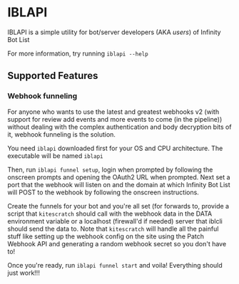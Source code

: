 # IBLAPI

IBLAPI is a simple utility for bot/server developers (AKA *users*) of Infinity Bot List

For more information, try running `iblapi --help`

## Supported Features

### Webhook funneling

For anyone who wants to use the latest and greatest webhooks v2 (with support for review add events and more events to come (in the pipeline)) without dealing with the complex authentication and body decryption bits of it, webhook funneling is the solution.

You need `iblapi` downloaded first for your OS and CPU architecture. The executable will be named ``iblapi``

Then, run `iblapi funnel setup`, login when prompted by following the onscreen prompts and opening the OAuth2 URL when prompted. Next set a port that the webhook will listen on and the domain at which Infinity Bot List will POST to the webhook by following the onscreen instructions. 

Create the funnels for your bot and you're all set (for forwards to, provide a script that `kitescratch` should call with the webhook data in the DATA environment variable or a localhost (firewall'd if needed) server that iblcli should send the data to. Note that `kitescratch` will handle all the painful stuff like setting up the webhook config on the site using the Patch Webhook API and generating a random webhook secret so you don't have to!

Once you're ready, run `iblapi funnel start` and voila! Everything should just work!!!
